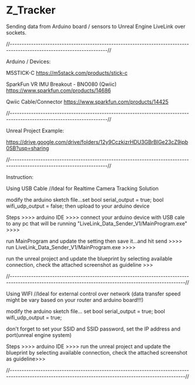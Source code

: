 # Z_Tracker
Sending data from Arduino board / sensors to Unreal Engine LiveLink over sockets.

//-----------------------------------------------------------------------------------------------------------------------//

Arduino / Devices:

M5STICK-C  https://m5stack.com/products/stick-c

SparkFun VR IMU Breakout - BNO080 (Qwiic) https://www.sparkfun.com/products/14686

Qwiic Cable/Connector https://www.sparkfun.com/products/14425

//-----------------------------------------------------------------------------------------------------------------------//

Unreal Project Example:

https://drive.google.com/drive/folders/12y9CczkizrHDU3GBrBlGe23cZ9ipb0SB?usp=sharing


//-----------------------------------------------------------------------------------------------------------------------//

Instruction:


Using USB Cable //Ideal for Realtime Camera Tracking Solution

modify the arduino sketch file...set bool serial_output = true; bool wifi_udp_output = false; then upload to your arduino device

Steps >>>> arduino IDE >>>> connect your arduino device with USB cale to any pc that will be running "LiveLink_Data_Sender_V1/MainProgram.exe" >>>>

run MainProgram and update the setting then save it...and hit send >>>> run LiveLink_Data_Sender_V1/MainProgram.exe >>>>
  
run the unreal project and update the blueprint by selecting available connection, check the attached screenshot as guideline >>> 
  
//--------------------------------------------------------------------------------------------------------------------------------------------------------//  
  
Using WIFI  //Ideal for external control over network (data transfer speed might be vary based on your router and arduino board!!!)

  modify the arduino sketch file... set bool serial_output = true; bool wifi_udp_output = true;
  
  don't forget to set your SSID and SSID password, set the IP address and port(unreal engine system)
  
  Steps >>>> arduino IDE >>>> run the unreal project and update the blueprint by selecting available connection, check the attached screenshot as guideline>>> 
  
 //--------------------------------------------------------------------------------------------------------------------------------------------------------//  
